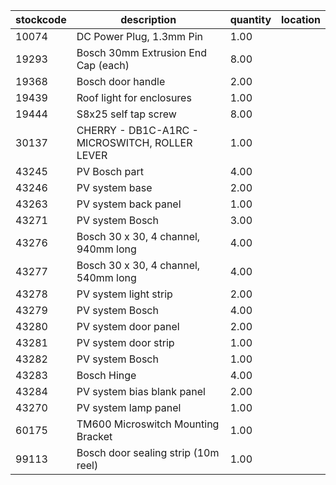 |stockcode|description|quantity|location|
|---------|-----------|--------|--------|
|10074|DC Power Plug, 1.3mm Pin|1.00||
|19293|Bosch 30mm Extrusion End Cap (each)|8.00||
|19368|Bosch door handle|2.00||
|19439|Roof light for enclosures|1.00||
|19444|S8x25 self tap screw|8.00||
|30137|CHERRY - DB1C-A1RC - MICROSWITCH, ROLLER LEVER|1.00||
|43245|PV Bosch part|4.00||
|43246|PV system base|2.00||
|43263|PV system back panel|1.00||
|43271|PV system Bosch|3.00||
|43276|Bosch 30 x 30, 4 channel, 940mm long|4.00||
|43277|Bosch 30 x 30, 4 channel, 540mm long|4.00||
|43278|PV system light strip|2.00||
|43279|PV system Bosch|4.00||
|43280|PV system door panel|2.00||
|43281|PV system door strip|1.00||
|43282|PV system Bosch|1.00||
|43283|Bosch Hinge|4.00||
|43284|PV system bias blank panel|2.00||
|43270|PV system lamp panel|1.00||
|60175|TM600 Microswitch Mounting Bracket|1.00||
|99113|Bosch door sealing strip (10m reel)|1.00||
